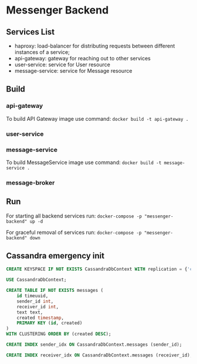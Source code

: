 # Messenger Backend

## Services List

- haproxy: load-balancer for distributing requests between different instances of a service;
- api-gateway: gateway for reaching out to other services
- user-service: service for User resource
- message-service: service for Message resource

## Build

### api-gateway

To build API Gateway image use command: `docker build -t api-gateway .`

### user-service

### message-service

To build MessageService image use command: `docker build -t message-service .`

### message-broker

## Run

For starting all backend services run: `docker-compose -p "messenger-backend" up -d`

For graceful removal of services run: `docker-compose -p "messenger-backend" down`

## Cassandra emergency init

````SQL
CREATE KEYSPACE IF NOT EXISTS CassandraDbContext WITH replication = {'class': 'NetworkTopologyStrategy', 'datacenter1': '1'}  AND durable_writes = true;

USE CassandraDbContext;

CREATE TABLE IF NOT EXISTS messages (
    id timeuuid,
    sender_id int,
    receiver_id int,
    text text,
    created timestamp,
    PRIMARY KEY (id, created)
)
WITH CLUSTERING ORDER BY (created DESC);

CREATE INDEX sender_idx ON CassandraDbContext.messages (sender_id);

CREATE INDEX receiver_idx ON CassandraDbContext.messages (receiver_id);
````
